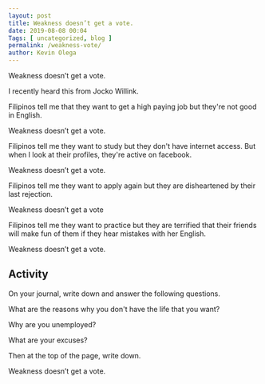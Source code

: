 ```yaml
--- 
layout: post 
title: Weakness doesn’t get a vote. 
date: 2019-08-08 00:04
Tags: [ uncategorized, blog ]
permalink: /weakness-vote/ 
author: Kevin Olega 
--- 
```

Weakness doesn’t get a vote.

I recently heard this from Jocko Willink.

Filipinos tell me that they want to get a high paying job but they're not good in English.

Weakness doesn’t get a vote.

Filipinos tell me they want to study but they don't have internet access. But when I look at their profiles, they're active on facebook.

Weakness doesn’t get a vote.

Filipinos tell me they want to apply again but they are disheartened by their last rejection.

Weakness doesn’t get a vote

Filipinos tell me they want to practice but they are terrified that their friends will make fun of them if they hear mistakes with her English.

Weakness doesn’t get a vote.


## Activity

On your journal, write down and answer the following questions.

What are the reasons why you don't have the life that you want?

Why are you unemployed?

What are your excuses?

Then at the top of the page, write down.

Weakness doesn’t get a vote.
